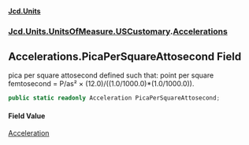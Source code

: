 #### [Jcd.Units](index 'index')
### [Jcd.Units.UnitsOfMeasure.USCustomary](Jcd.Units.UnitsOfMeasure.USCustomary 'Jcd.Units.UnitsOfMeasure.USCustomary').[Accelerations](Accelerations 'Jcd.Units.UnitsOfMeasure.USCustomary.Accelerations')

## Accelerations.PicaPerSquareAttosecond Field

pica per square attosecond defined such that: point per square femtosecond = P/as² ×
(12.0)/((1.0/1000.0)*(1.0/1000.0)).

```csharp
public static readonly Acceleration PicaPerSquareAttosecond;
```

#### Field Value
[Acceleration](Acceleration 'Jcd.Units.UnitTypes.Acceleration')